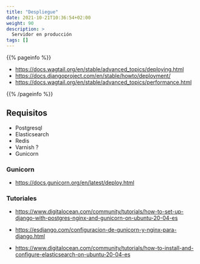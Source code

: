 ```yaml
---
title: "Despliegue"
date: 2021-10-21T10:36:54+02:00
weight: 90
description: >
  Servidor en producción
tags: []
---
```


{{% pageinfo %}}
 * https://docs.wagtail.org/en/stable/advanced_topics/deploying.html
 * https://docs.djangoproject.com/en/stable/howto/deployment/
 * https://docs.wagtail.org/en/stable/advanced_topics/performance.html

{{% /pageinfo %}}


## Requisitos
* Postgresql
* Elasticsearch
* Redis
* Varnish ? 
* Gunicorn


### Gunicorn 
* https://docs.gunicorn.org/en/latest/deploy.html
  
### Tutoriales
* https://www.digitalocean.com/community/tutorials/how-to-set-up-django-with-postgres-nginx-and-gunicorn-on-ubuntu-20-04-es
* https://esdjango.com/configuracion-de-gunicorn-y-nginx-para-django.html

* https://www.digitalocean.com/community/tutorials/how-to-install-and-configure-elasticsearch-on-ubuntu-20-04-es